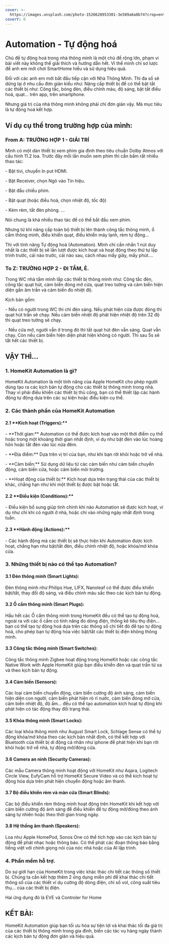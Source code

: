 ```yaml
---
cover: >-
  https://images.unsplash.com/photo-1526628953301-3e589a6a8b74?crop=entropy&cs=srgb&fm=jpg&ixid=M3wxOTcwMjR8MHwxfHNlYXJjaHw2fHxBdXRvbWF0aW9ufGVufDB8fHx8MTcxNjc5ODU0M3ww&ixlib=rb-4.0.3&q=85
coverY: 0
---
```


# Automation - Tự động hoá

Chủ đề tự động hoá trong nhà thông minh là một chủ đề rộng lớn, phạm vi bài viết này không thể giải thích và hướng dẫn hết. Vì thế mình chỉ sơ lược để anh em mới chơi SmartHome hiểu và sử dụng hiệu quả.&#x20;

Đối với các anh em mới bắt đầu tiếp cận với Nhà Thông Minh. Thì đa số sẽ dừng lại ở nhu cầu đơn giản kiểu như: Nâng cấp thiết bị để có thể bật tắt các thiết bị như: Công tắc, bóng đèn, điều chỉnh màu, độ sáng, bật tắt điều hoà, quạt… trên app, trên smartphone.&#x20;

Nhưng giá trị của nhà thông minh không phải chỉ đơn giản vậy. Mà mục tiêu là tự động hoá kết hợp.&#x20;

## Ví dụ cụ thể trong trường hợp của mình:&#x20;

### From A: TRƯỜNG HỢP 1 - GIẢI TRÍ

Mình có một dàn thiết bị xem phim gia đình theo tiêu chuẩn Dolby Atmos với cấu hình 11.2 loa. Trước đây mỗi lần muốn xem phim thì cần bấm rất nhiều thao tác:&#x20;

\- Bật tivi, chuyển In put HDMI.&#x20;

\- Bật Receiver, chọn Ngõ vào Tín hiệu.&#x20;

\- Bật đầu chiếu phim.

\- Bật quạt (hoặc điều hoà, chọn nhiệt độ, tốc độ)

\- Kém rèm, tắt đèn phòng. …

Nói chung là khá nhiều thao tác để có thể bắt đầu xem phim.&#x20;

Nhưng từ khi nâng cấp toàn bộ thiết bị lên thành công tắc thông minh, ổ cắm thông minh, điều khiển quạt, điều khiển máy lạnh, rèm tự động…&#x20;

Thì với tính năng Tự động hoá (Automation). Mình chỉ cần nhấn 1 nút duy nhất là các thiết bị sẽ lần lượt được kích hoạt và hoạt động theo thứ tự lập trình trước, cái nào trước, cái nào sau, cách nhau mấy giây, mấy phút….&#x20;

### To Z: TRƯỜNG HỢP 2 - ĐI TẮM, Ẻ.&#x20;

Trong WC nhà tắm mình lắp các thiết bị thông minh như: Công tắc đèn, công tắc quạt hút, cảm biến đóng mở cửa, quạt treo tường và cảm biến hiện diện gắn âm trần và cảm biến đo nhiệt độ.&#x20;

Kịch bản gồm:&#x20;

\- Nếu có người trong WC thì chỉ đèn sáng. Nếu phát hiện cửa được đóng thì quạt hút trần sẽ chạy. Nếu cảm biến nhiệt độ phát hiện nhiệt độ trên 32 độ thì quạt treo tường sẽ chạy.&#x20;

\- Nếu cửa mở, người vẫn ở trong đó thì tắt quạt hút đèn vẫn sáng. Quạt vẫn chạy. Còn nếu cảm biến hiện diện phát hiện không có người. Thì sau 5s sẽ tắt hết các thiết bị.&#x20;

## VẬY THÌ…&#x20;

### 1. HomeKit Automation là gì?&#x20;

HomeKit Automation là một tính năng của Apple HomeKit cho phép người dùng tạo ra các kịch bản tự động cho các thiết bị thông minh trong nhà. Thay vì phải điều khiển các thiết bị thủ công, bạn có thể thiết lập các hành động tự động dựa trên các sự kiện hoặc điều kiện cụ thể.

### 2. Các thành phần của HomeKit Automation

#### 2.1 \*\*Kích hoạt (Triggers):\*\*

&#x20;  \- \*\*Thời gian:\*\* Automation có thể được kích hoạt vào một thời điểm cụ thể hoặc trong một khoảng thời gian nhất định, ví dụ như bật đèn vào lúc hoàng hôn hoặc tắt đèn vào lúc nửa đêm.

&#x20;  \- \*\*Địa điểm:\*\* Dựa trên vị trí của bạn, như khi bạn rời khỏi hoặc trở về nhà.

&#x20;  \- \*\*Cảm biến:\*\* Sử dụng dữ liệu từ các cảm biến như cảm biến chuyển động, cảm biến cửa, hoặc cảm biến môi trường.

&#x20;  \- \*\*Hoạt động của thiết bị:\*\* Kích hoạt dựa trên trạng thái của các thiết bị khác, chẳng hạn như khi một thiết bị được bật hoặc tắt.

#### 2.2 \*\*Điều kiện (Conditions):\*\*

&#x20;  \- Điều kiện bổ sung giúp tinh chỉnh khi nào Automation sẽ được kích hoạt, ví dụ như chỉ khi có người ở nhà, hoặc chỉ vào những ngày nhất định trong tuần.

#### 2.3 \*\*Hành động (Actions):\*\*

&#x20;  \- Các hành động mà các thiết bị sẽ thực hiện khi Automation được kích hoạt, chẳng hạn như bật/tắt đèn, điều chỉnh nhiệt độ, hoặc khóa/mở khóa cửa.

### 3. Những thiết bị nào có thể tạo Automation?&#x20;

#### 3.1 Đèn thông minh (Smart Lights):

Đèn thông minh như Philips Hue, LIFX, Nanoleaf có thể được điều khiển bật/tắt, thay đổi độ sáng, và điều chỉnh màu sắc theo các kịch bản tự động.

#### 3.2 Ổ cắm thông minh (Smart Plugs):

Hầu hết các Ổ cắm thông minh trong HomeKit đều có thể tạo tự động hoá, ngoài ra với các ổ cắm có tính năng đo dòng điện, thống kê tiêu thụ điện… bạn có thể tạo tự động hoá dựa trên các thông số chi tiết đó để tạo tự động hoá, cho phép bạn tự động hóa việc bật/tắt các thiết bị điện không thông minh.

#### 3.3 Công tắc thông minh (Smart Switches):

Công tắc thông minh Zigbee hoạt động trong HomeKit hoặc các công tắc Native Work with Apple HomeKit giúp bạn điều khiển đèn và quạt trần từ xa và theo kịch bản tự động.

#### 3.4 Cảm biến (Sensors):

Các loại cảm biến chuyển động, cảm biến cường độ ánh sáng, cảm biến hiện diện con người, cảm biến phát hiện rò rỉ nước, cảm biến đóng mở cửa, cảm biến nhiệt độ, độ ẩm… đều có thể tạo automation kích hoạt tự động khi phát hiện có tác động thay đổi trạng thái.

#### 3.5 Khóa thông minh (Smart Locks):

Các loại khóa thông minh như August Smart Lock, Schlage Sense có thể tự động khóa/mở khóa theo các kịch bản nhất định, có thể kết hợp với Bluetooth của thiết bị di động cá nhân như iphone để phát hiện khi bạn rời khỏi hoặc trở về nhà, tự động mở/đóng cửa.&#x20;

#### 3.6 Camera an ninh (Security Cameras):

Các mẫu Camera thông minh hoạt động với HomeKit như Aqara, Logitech Circle View, EufyCam hỗ trợ HomeKit Secure Video và có thể kích hoạt tự động hóa dựa trên phát hiện chuyển động hoặc âm thanh.

#### 3.7 Bộ điều khiển rèm và màn cửa (Smart Blinds):

Các bộ điều khiển rèm thông minh hoạt động trên HomeKit khi kết hợp với cảm biến cường độ ánh sáng để điều khiển để tự động mở/đóng theo ánh sáng tự nhiên hoặc theo thời gian trong ngày.

#### 3.8 Hệ thống âm thanh (Speakers):

Loa như Apple HomePod, Sonos One có thể tích hợp vào các kịch bản tự động để phát nhạc hoặc thông báo. Có thể phát các đoạn thông báo bằng tiếng việt với chính giọng nói của nóc nhà hoặc của AI lập trình.&#x20;

### 4. Phần mềm hỗ trợ.&#x20;

Do sự giới hạn của HomeKit trong việc khác thác chi tiết các thông số thiết bị. Chúng ta cần kết hợp thêm 2 ứng dụng miễn phí để khai thác chi tiết thông số của các thiết ví dụ cường độ dòng điện, chỉ số vol, công suất tiêu thụ… của các thiết bị điện.&#x20;

Hai ứng dụng đó là EVE và Controler for Home

## KẾT BÀI:&#x20;

HomeKit Automation giúp bạn tối ưu hóa sự tiện lợi và  khai thác tối đa giá trị của các thiết bị thông minh trong gia đình, biến các tác vụ hàng ngày thành các kịch bản tự động đơn giản và hiệu quả.
